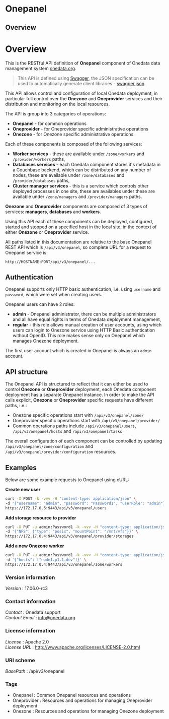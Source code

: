 # Onepanel


<a name="overview"></a>
## Overview
# Overview

This is the RESTful API definition of **Onepanel** component of Onedata data
management system [onedata.org](http://www.onedata.org).

> This API is defined using [Swagger](http://swagger.io/), the JSON
specification can be used to automatically generate client libraries -
  [swagger.json](../../../swagger/onepanel/swagger.json).

This API allows control and configuration of local Onedata deployment, in
particular full control over the **Onezone** and **Oneprovider** services and
their distribution and monitoring on the local resources.

The API is group into 3 categories of operations:
  * **Onepanel** - for common operations
  * **Oneprovider** - for Oneprovider specific administrative operations
  * **Onezone** - for Onezone specific administrative operations

Each of these components is composed of the following services:
  * **Worker services** - these are available under `/zone/workers` and
    `/provider/workers` paths,
  * **Databases services** - each Onedata component stores it's metadata in a
    Couchbase backend, which can be distributed on any number of nodes, these
    are available under `/zone/databases` and `/provider/databases` paths,
  * **Cluster manager services** - this is a service which controls other
    deployed processes in one site, these are availables under these are
    available under `/zone/managers` and `/provider/managers` paths.

**Onezone** and **Oneprovider** components are composed of 3 types of
services: **managers**, **databases** and **workers**.

Using this API each of these components can be deployed, configured,
started and stopped on a specified host in the local site, in the context
of either **Onezone** or **Oneprovider** service.

All paths listed in this documentation are relative to the base Onepanel
REST API which is `/api/v3/onepanel`, so complete URL for a request to
Onepanel service is:

```
http://HOSTNAME:PORT/api/v3/onepanel/...
```

## Authentication

Onepanel supports only HTTP basic authentication, i.e. using `username` and
`password`, which were set when creating users.

Onepanel users can have 2 roles:
  * **admin** - Onepanel administrator, there can be multiple administrators
    and all have equal rights in terms of Onedata deployment management,
  * **regular** - this role allows manual creation of user accounts, using
    which users can login to Onezone service using HTTP Basic authentication
    without OpenID. This role makes sense only on Onepanel which manages
    Onezone deployment.

The first user account which is created in Onepanel is always an `admin`
account.

## API structure

The Onepanel API is structured to reflect that it can either be used to
control **Onezone** or **Oneprovider** deployment, each Onedata component
deployment has a separate Onepanel instance. In order to make the API calls
explicit, **Onezone** or **Oneprovider** specific requests have different
paths, i.e.:
  * Onezone specific operations start with `/api/v3/onepanel/zone/`
  * Oneprovider specific operations start with `/api/v3/onepanel/provider/`
  * Common operations paths include `/api/v3/onepanel/users`,
    `/api/v3/onepanel/hosts` and `/api/v3/onepanel/tasks`

The overall configuration of each component can be controlled by updating
`/api/v3/onepanel/zone/configuration` and
`/api/v3/onepanel/provider/configuration` resources.

## Examples

Below are some example requests to Onepanel using cURL:

**Create new user**
```bash
curl -X POST -k -vvv -H "content-type: application/json" \
-d '{"username": "admin", "password": "Password1", "userRole": "admin"}' \
https://172.17.0.6:9443/api/v3/onepanel/users
```

**Add storage resource to provider**
```bash
curl -X PUT -u admin:Password1 -k -vvv -H "content-type: application/json" \
-d '{"NFS": {"type": "posix", "mountPoint": "/mnt/vfs"}}' \
https://172.17.0.4:9443/api/v3/onepanel/provider/storages
```

**Add a new Onezone worker**
```bash
curl -X PUT -u admin:Password1 -k -vvv -H "content-type: application/json" \
-d '{"hosts": ["node1.p1.1.dev"]}' \
https://172.17.0.4:9443/api/v3/onepanel/zone/workers
```


### Version information
*Version* : 17.06.0-rc3


### Contact information
*Contact* : Onedata support  
*Contact Email* : info@onedata.org


### License information
*License* : Apache 2.0  
*License URL* : http://www.apache.org/licenses/LICENSE-2.0.html


### URI scheme
*BasePath* : /api/v3/onepanel


### Tags

* Onepanel : Common Onepanel resources and operations
* Oneprovider : Resources and operations for managing Oneprovider deployment
* Onezone : Resources and operations for managing Onezone deployment



